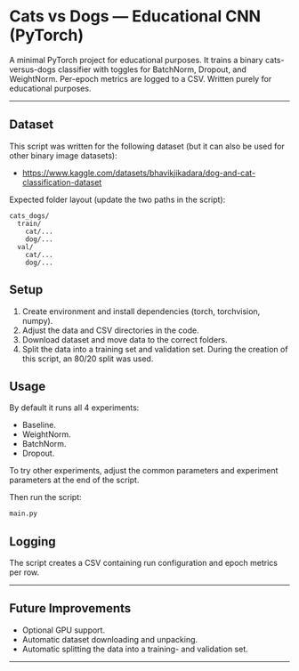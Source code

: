 # Cats vs Dogs — Educational CNN (PyTorch)

A minimal PyTorch project for educational purposes. It trains a binary cats-versus-dogs classifier with toggles for BatchNorm, Dropout, and WeightNorm. 
Per-epoch metrics are logged to a CSV. Written purely for educational purposes.

---

## Dataset

This script was written for the following dataset (but it can also be used for other binary image datasets):

- <https://www.kaggle.com/datasets/bhavikjikadara/dog-and-cat-classification-dataset>

Expected folder layout (update the two paths in the script):

```
cats_dogs/
  train/
    cat/...
    dog/...
  val/
    cat/...
    dog/...
```
## Setup

1) Create environment and install dependencies (torch, torchvision, numpy).
2) Adjust the data and CSV directories in the code.
3) Download dataset and move data to the correct folders.
4) Split the data into a training set and validation set. During the creation of this script, an 80/20 split was used. 

## Usage

By default it runs all 4 experiments:
- Baseline.
- WeightNorm.
- BatchNorm.
- Dropout.

To try other experiments, adjust the common parameters and experiment parameters at the end of the script.

Then run the script:

```bash
main.py
```


## Logging

The script creates a CSV containing run configuration and epoch metrics per row.

---

## Future Improvements

- Optional GPU support.
- Automatic dataset downloading and unpacking.
- Automatic splitting the data into a training- and validation set. 

---
